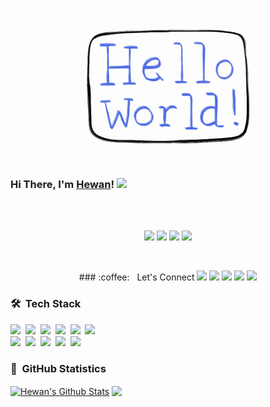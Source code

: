 <p align="center">
  <img src="https://github.com/hewanshrestha/hewanshrestha/blob/master/readme.gif" width="300px">


### Hi There, I'm <a href="https://hewanshrestha.github.io" target="_blank">Hewan</a>! <img src="https://raw.githubusercontent.com/iampavangandhi/iampavangandhi/master/gifs/Hi.gif" width="30px">
</p>

<br>
<br>
<p align="center">
<img src="https://img.shields.io/badge/version-25.03.2021-informational"/>
<img src="https://komarev.com/ghpvc/?username=hewanshrestha&color=red"/>
<img src="https://img.shields.io/github/followers/hewanshrestha?label=follow&style=social"/>
<img src="https://img.shields.io/badge/build-passing-success"/>
</p>
<br>


<p align="center">
### :coffee: &nbsp; Let's Connect 
	<a href="https://github.com/hewanshrestha/"><img src="https://img.shields.io/badge/GitHub-100000?style=for-the-badge&logo=github&logoColor=white" /></a>
	<a href="https://www.linkedin.com/in/hewanshrestha/"><img src="https://img.shields.io/badge/linkedin-%230077B5.svg?&style=for-the-badge&logo=linkedin&logoColor=white" /></a>
	<a href="https://www.facebook.com/hewanshrestha12/"><img src="https://img.shields.io/badge/Facebook-1877F2?style=for-the-badge&logo=facebook&logoColor=white" /></a>
	<a href="https://www.instagram.com/hewan.shrestha/"><img src="https://img.shields.io/badge/Instagram-E4405F?style=for-the-badge&logo=instagram&logoColor=white" /></a>
	<a href="https://twitter.com/hewanshrestha"><img src="https://img.shields.io/badge/Twitter-1DA1F2?style=for-the-badge&logo=twitter&logoColor=white" /></a>


### 🛠 &nbsp;Tech Stack

<img src="https://img.shields.io/badge/Linux-FCC624?style=for-the-badge&logo=linux&logoColor=black" />&nbsp;
<img src="https://img.shields.io/badge/Windows-0078D6?style=for-the-badge&logo=windows&logoColor=white" />&nbsp;
<img src="https://img.shields.io/badge/Python-14354C?style=for-the-badge&logo=python&logoColor=white" />&nbsp;
<img src="https://img.shields.io/badge/HTML5-E34F26?style=for-the-badge&logo=html5&logoColor=white" />&nbsp;
<img src="https://img.shields.io/badge/CSS3-1572B6?style=for-the-badge&logo=css3&logoColor=white" />&nbsp;
<img src="https://img.shields.io/badge/C-00599C?style=for-the-badge&logo=c&logoColor=white" />&nbsp;\
<img src="https://img.shields.io/badge/Dart-0175C2?style=for-the-badge&logo=dart&logoColor=white" />&nbsp;
<img src="https://img.shields.io/badge/Bootstrap-563D7C?style=for-the-badge&logo=bootstrap&logoColor=white" />&nbsp;
<img src="https://img.shields.io/badge/Flask-000000?style=for-the-badge&logo=flask&logoColor=white" />&nbsp;
<img src="https://img.shields.io/badge/Flutter-02569B?style=for-the-badge&logo=flutter&logoColor=white" />&nbsp;
<img src="https://img.shields.io/badge/Git-F05032?style=for-the-badge&logo=git&logoColor=white" />&nbsp;

### 📝 &nbsp;GitHub Statistics 
    
<a href="https://github.com/hewanshrestha/github-readme-stats">
<img align="center" src="https://github-readme-stats.vercel.app/api?username=hewanshrestha&include_all_commits=true&count_private=true&show_icons=true&line_height=25&title_color=7A7ADB&icon_color=2234AE&text_color=D3D3D3&bg_color=0,000000,130F40" alt="Hewan's Github Stats"></a>
<a href="https://github.com/hewanshrestha/github-readme-stats">
 
<img align="center" src="https://github-readme-stats.anuraghazra1.vercel.app/api/top-langs/?username=hewanshrestha&layout=compact&theme=radical&title_color=7A7ADB&icon_color=2234AE&text_color=D3D3D3&bg_color=0,000000,130F40" />
</a>
</p>

